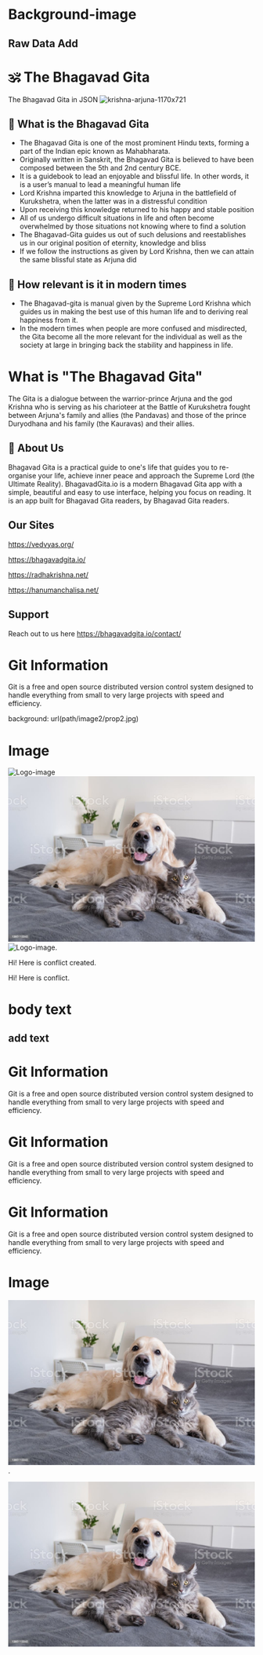 # Background-image

## Raw Data Add


# 🕉️ The Bhagavad Gita
The Bhagavad Gita in JSON
![krishna-arjuna-1170x721](https://user-images.githubusercontent.com/62856848/194565916-2f0d5a4e-a038-4dcf-ba8d-1fd4f789a4a0.png)

## 🙏 What is the Bhagavad Gita
- The Bhagavad Gita is one of the most prominent Hindu texts, forming a part of the Indian epic known as Mahabharata. 
- Originally written in Sanskrit, the Bhagavad Gita is believed to have been composed between the 5th and 2nd century BCE.
- It is a guidebook to lead an enjoyable and blissful life. In other words, it is a user’s manual to lead a meaningful human life
- Lord Krishna imparted this knowledge to Arjuna in the battlefield of Kurukshetra, when the latter was in a distressful condition
- Upon receiving this knowledge returned to his happy and stable position
- All of us undergo difficult situations in life and often become overwhelmed by those situations not knowing where to find a solution
- The Bhagavad-Gita guides us out of such delusions and reestablishes us in our original position of eternity, knowledge and bliss
- If we follow the instructions as given by Lord Krishna, then we can attain the same blissful state as Arjuna did

## 🌸 How relevant is it in modern times
- The Bhagavad-gita is manual given by the Supreme Lord Krishna which guides us in making the best use of this human life and to deriving real happiness from it.
- In the modern times when people are more confused and misdirected, the Gita become all the more relevant for the individual as well as the society at large in bringing back the stability and happiness in life.


# What is "The Bhagavad Gita"
The Gita is a dialogue between the warrior-prince Arjuna and the god Krishna who is serving as his charioteer at the Battle of Kurukshetra fought between Arjuna's family and allies (the Pandavas) and those of the prince Duryodhana and his family (the Kauravas) and their allies.


## 🚀 About Us
Bhagavad Gita is a practical guide to one's life that guides you to re-organise your life, achieve inner peace and approach the Supreme Lord (the Ultimate Reality).
BhagavadGita.io is a modern Bhagavad Gita app with a simple, beautiful and easy to use interface, helping you focus on reading. It is an app built for Bhagavad Gita readers, by Bhagavad Gita readers.



## Our Sites 

https://vedvyas.org/

https://bhagavadgita.io/

https://radhakrishna.net/
 
https://hanumanchalisa.net/


## Support

Reach out to us here 
https://bhagavadgita.io/contact/


[^1]: My reference.
[^2]: Every new line should be prefixed with 2 spaces.  
  This allows you to have a footnote with multiple lines.
[^note]:
    Named footnotes will still render with numbers instead of the text but allow easier identification and linking.  
    This footnote also has been made with a different syntax using 4 spaces for new lines.

# Git Information
Git is a free and open source distributed version control system designed to handle everything from small to very large projects with speed and efficiency.

background: url(path/image2/prop2.jpg)

# Image

![Logo-image](/image2/github-image.png)
![dog-image](/image2/images-dogs.jpg)
![Logo-image](/image2/github-image.jpg).

Hi! Here is conflict created.

Hi! Here is conflict.
# body text
## add text

# Git Information
Git is a free and open source distributed version control system designed to handle everything from small to very large projects with speed and efficiency.
# Git Information
Git is a free and open source distributed version control system designed to handle everything from small to very large projects with speed and efficiency.
# Git Information
Git is a free and open source distributed version control system designed to handle everything from small to very large projects with speed and efficiency.

# Image
![](/image2/images-dogs.jpg).

![](/image2/images-dogs.jpg)